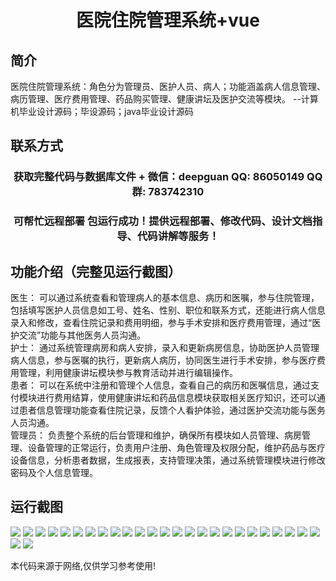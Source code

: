 <p><h1 align="center">医院住院管理系统+vue</h1></p>

## 简介
医院住院管理系统：角色分为管理员、医护人员、病人；功能涵盖病人信息管理、病历管理、医疗费用管理、药品购买管理、健康讲坛及医护交流等模块。    --计算机毕业设计源码；毕设源码；java毕业设计源码


## 联系方式
<p><h3 align="center">获取完整代码与数据库文件 + 微信：deepguan QQ: 86050149 QQ群: 783742310</h3></p>
<p><h3 align="center">可帮忙远程部署 包运行成功！提供远程部署、修改代码、设计文档指导、代码讲解等服务！</h3></p>

## 功能介绍（完整见运行截图）
医生： 可以通过系统查看和管理病人的基本信息、病历和医嘱，参与住院管理，包括填写医护人员信息如工号、姓名、性别、职位和联系方式，还能进行病人信息录入和修改，查看住院记录和费用明细，参与手术安排和医疗费用管理，通过“医护交流”功能与其他医务人员沟通。  
护士： 通过系统管理病房和病人安排，录入和更新病房信息，协助医护人员管理病人信息，参与医嘱的执行，更新病人病历，协同医生进行手术安排，参与医疗费用管理，利用健康讲坛模块参与教育活动并进行编辑操作。  
患者： 可以在系统中注册和管理个人信息，查看自己的病历和医嘱信息，通过支付模块进行费用结算，使用健康讲坛和药品信息模块获取相关医疗知识，还可以通过患者信息管理功能查看住院记录，反馈个人看护体验，通过医护交流功能与医务人员沟通。  
管理员： 负责整个系统的后台管理和维护，确保所有模块如人员管理、病房管理、设备管理的正常运行，负责用户注册、角色管理及权限分配，维护药品与医疗设备信息，分析患者数据，生成报表，支持管理决策，通过系统管理模块进行修改密码及个人信息管理。


## 运行截图
![](https://bs-1329754181.cos.ap-shanghai.myqcloud.com/ssm/hospitalInpatientManagementSystem/img/001.jpg)
![](https://bs-1329754181.cos.ap-shanghai.myqcloud.com/ssm/hospitalInpatientManagementSystem/img/002.jpg)
![](https://bs-1329754181.cos.ap-shanghai.myqcloud.com/ssm/hospitalInpatientManagementSystem/img/003.jpg)
![](https://bs-1329754181.cos.ap-shanghai.myqcloud.com/ssm/hospitalInpatientManagementSystem/img/004.jpg)
![](https://bs-1329754181.cos.ap-shanghai.myqcloud.com/ssm/hospitalInpatientManagementSystem/img/005.jpg)
![](https://bs-1329754181.cos.ap-shanghai.myqcloud.com/ssm/hospitalInpatientManagementSystem/img/006.jpg)
![](https://bs-1329754181.cos.ap-shanghai.myqcloud.com/ssm/hospitalInpatientManagementSystem/img/007.jpg)
![](https://bs-1329754181.cos.ap-shanghai.myqcloud.com/ssm/hospitalInpatientManagementSystem/img/008.jpg)
![](https://bs-1329754181.cos.ap-shanghai.myqcloud.com/ssm/hospitalInpatientManagementSystem/img/009.jpg)
![](https://bs-1329754181.cos.ap-shanghai.myqcloud.com/ssm/hospitalInpatientManagementSystem/img/010.jpg)
![](https://bs-1329754181.cos.ap-shanghai.myqcloud.com/ssm/hospitalInpatientManagementSystem/img/011.jpg)
![](https://bs-1329754181.cos.ap-shanghai.myqcloud.com/ssm/hospitalInpatientManagementSystem/img/012.jpg)
![](https://bs-1329754181.cos.ap-shanghai.myqcloud.com/ssm/hospitalInpatientManagementSystem/img/013.jpg)
![](https://bs-1329754181.cos.ap-shanghai.myqcloud.com/ssm/hospitalInpatientManagementSystem/img/014.jpg)
![](https://bs-1329754181.cos.ap-shanghai.myqcloud.com/ssm/hospitalInpatientManagementSystem/img/015.jpg)
![](https://bs-1329754181.cos.ap-shanghai.myqcloud.com/ssm/hospitalInpatientManagementSystem/img/016.jpg)
![](https://bs-1329754181.cos.ap-shanghai.myqcloud.com/ssm/hospitalInpatientManagementSystem/img/017.jpg)
![](https://bs-1329754181.cos.ap-shanghai.myqcloud.com/ssm/hospitalInpatientManagementSystem/img/018.jpg)
![](https://bs-1329754181.cos.ap-shanghai.myqcloud.com/ssm/hospitalInpatientManagementSystem/img/019.jpg)
![](https://bs-1329754181.cos.ap-shanghai.myqcloud.com/ssm/hospitalInpatientManagementSystem/img/020.jpg)
![](https://bs-1329754181.cos.ap-shanghai.myqcloud.com/ssm/hospitalInpatientManagementSystem/img/021.jpg)
![](https://bs-1329754181.cos.ap-shanghai.myqcloud.com/ssm/hospitalInpatientManagementSystem/img/022.jpg)
![](https://bs-1329754181.cos.ap-shanghai.myqcloud.com/ssm/hospitalInpatientManagementSystem/img/023.jpg)
![](https://bs-1329754181.cos.ap-shanghai.myqcloud.com/ssm/hospitalInpatientManagementSystem/img/024.jpg)
![](https://bs-1329754181.cos.ap-shanghai.myqcloud.com/ssm/hospitalInpatientManagementSystem/img/025.jpg)
![](https://bs-1329754181.cos.ap-shanghai.myqcloud.com/ssm/hospitalInpatientManagementSystem/img/026.jpg)
![](https://bs-1329754181.cos.ap-shanghai.myqcloud.com/ssm/hospitalInpatientManagementSystem/img/027.jpg)

<p>本代码来源于网络,仅供学习参考使用!</p>
